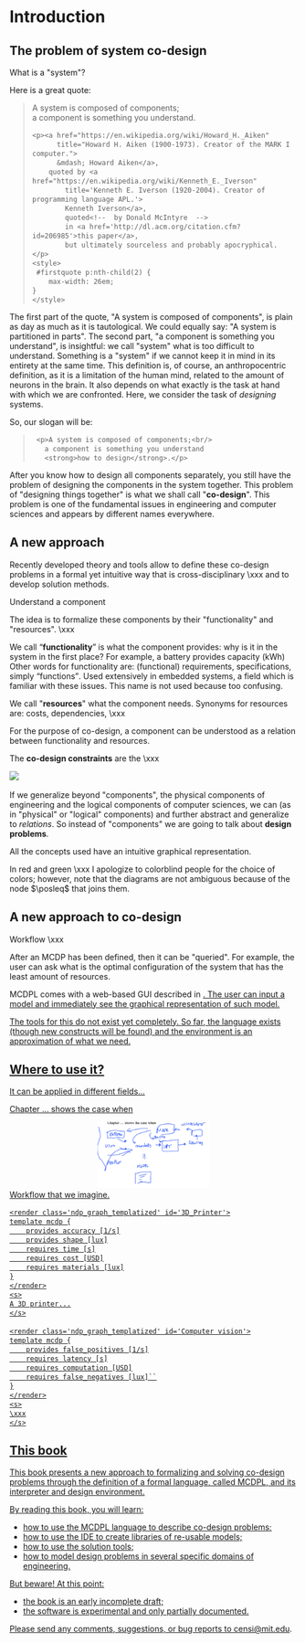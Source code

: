 # Introduction

## The problem of system co-design

What is a "system"?

Here is a great quote:

<blockquote id="firstquote">
    <p>
        A system is composed of components;      <br/>
        a component is something you understand.
    </p>

    <p><a href="https://en.wikipedia.org/wiki/Howard_H._Aiken"
          title="Howard H. Aiken (1900-1973). Creator of the MARK I computer.">
          &mdash; Howard Aiken</a>,
        quoted by <a href="https://en.wikipedia.org/wiki/Kenneth_E._Iverson"
            title='Kenneth E. Iverson (1920-2004). Creator of programming language APL.'>
            Kenneth Iverson</a>,
            quoted<!--  by Donald McIntyre  -->
            in <a href='http://dl.acm.org/citation.cfm?id=206985'>this paper</a>,
            but ultimately sourceless and probably apocryphical.
    </p>
    <style>
     #firstquote p:nth-child(2) {
        max-width: 26em;
    }
    </style>

</blockquote>


The first part of the quote, "A system is composed of components", is plain as
day as much as it is tautological. We could equally say: "A system is
partitioned in parts". The second part, "a component is something you
understand", is insightful: we call "system" what is too difficult to
understand. Something is a "system" if we cannot keep it in mind in its entirety
at the same time. This definition is, of course, an anthropocentric definition,
as it is a limitation of the human mind, related to the amount of neurons in the
brain. It also depends on what exactly is the task at hand with which we are
confronted. Here, we consider the task of *designing* systems.

So, our slogan will be:

<blockquote id='secondquote'>
    <!-- <p>A system is composed of components;<br/>
     a component is something <u>you can design</u>;<br/>
     <u>co-design</u> is designing them all together.</p> -->

     <p>A system is composed of components;<br/>
       a component is something you understand
       <strong>how to design</strong>.</p>
</blockquote>

<style>
#newpart {
    color: purple;
}
</style>


After you know how to design all components separately, you still have the
problem of designing the components in the system together. This problem of
"designing things together" is what we shall call "**co-design**". This problem
is one of the fundamental issues in engineering and computer sciences and
appears by different names everywhere.



## A new approach

Recently developed theory and tools allow to define these co-design problems in
a formal yet intuitive way that is cross-disciplinary \xxx and to develop solution
methods.


Understand a component

The idea is to formalize these components by their "functionality" and
"resources". \xxx

We call <q>**<f>functionality</f>**</q> is what the component provides: why is
it in the system in the first place? For example, a battery provides capacity
(kWh) Other words for functionality are: <f>(functional) requirements</f>,
<f>specifications</f>, simply <q><f>functions</f></q>. <footnote> Used
extensively in embedded systems, a field which is familiar with these issues.
This name is not used because too confusing.</footnote>

We call "**<r>resources</r>**" what the component needs. Synonyms for resources
are: <r>costs</r>, <r>dependencies</r>, \xxx

For the purpose of co-design, a component can be understood as
a relation between functionality and resources.

The **co-design constraints** are the \xxx

<img class='art' latex-options='scale=0.33' src="gmcdp_setup.pdf" />


If we generalize beyond "components", the physical components of engineering and
the logical components of computer sciences, we can (as in "physical" or
"logical" components) and further abstract and generalize to *relations*. So
instead of "components" we are going to talk about **design problems**.

All the concepts used have an intuitive graphical representation.

In red and green \xxx <footnote>I apologize to colorblind people
for the choice of colors; however, note that the diagrams are not ambiguous
because of the node $\posleq$ that joins them.</footnote>


## A new approach to co-design

Workflow \xxx


After an MCDP has been defined, then it can be "queried". For example, the user
can ask what is the optimal configuration of the system that has the least
amount of resources.


MCDPL comes with a web-based GUI described in <a href="#gui"/>. The user
can input a model and immediately see the graphical representation of such
model.


The tools for this do not exist yet completely. So far, the language exists
(though new constructs will be found) and the environment is an approximation of
what we need.


## Where to use it?

It can be applied in different fields...

Chapter ... shows the case when

<center>
<img figure-id="fig:workflow"
    src='workflow.png' style='width: 14em'/>
</center>

<figcaption id='fig:workflow:caption'>
    Workflow that we imagine.
</figcaption>

<col2
    figure-id="fig:some-examples"
    figure-caption='Some examples'
    figure-class="float_bottom">

    <render class='ndp_graph_templatized' id='3D_Printer'>
    template mcdp {
        provides accuracy [1/s]
        provides shape [lux]
        requires time [s]
        requires cost [USD]
        requires materials [lux]
    }
    </render>
    <s>
    A 3D printer...
    </s>

    <render class='ndp_graph_templatized' id='Computer vision'>
    template mcdp {
        provides false_positives [1/s]
        requires latency [s]
        requires computation [USD]
        requires false_negatives [lux]``
    }
    </render>
    <s>
    \xxx
    </s>

</col2>

## This book



This book presents a new approach to formalizing and solving co-design problems
through the definition of a formal language, called MCDPL, and its interpreter
and design environment.
<!-- 
This book does not discuss the theory, which is explained in detail in [other
papers].

[other papers]: #papers -->

By reading this book, you will learn:

* how to use the MCDPL language to describe co-design problems;
* how to use the IDE to create libraries of re-usable models;
* how to use the solution tools;
* how to model design problems in several specific domains of engineering.


But beware! At this point:

* the book is an early incomplete draft;
* the software is experimental and only partially documented.

Please send any comments, suggestions, or bug reports to <a
href="mailto:censi@mit.edu">censi@mit.edu</a>.

